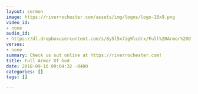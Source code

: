 ```yaml
---
layout: sermon
image: https://riverrochester.com/assets/img/logos/logo-16x9.png
video_id:
- none
audio_id:
- https://dl.dropboxusercontent.com/s/8y5l5x7ig9lcdrx/Full%20Armor%20Of%20God.mp3?dl=0
verses:
- none
summary: Check us out online at https://riverrochester.com!
title: Full Armor Of God
date: 2018-09-16 09:04:32 -0400
categories: []
tags: []

---
```

